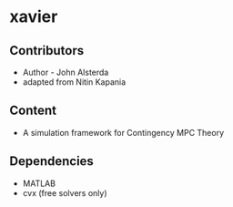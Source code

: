 # xavier

## Contributors
- Author - John Alsterda
- adapted from Nitin Kapania

## Content
- A simulation framework for Contingency MPC Theory

## Dependencies
- MATLAB
- cvx (free solvers only)